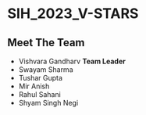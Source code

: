 # SIH_2023_V-STARS

## Meet The Team
- Vishvara Gandharv **Team Leader**
- Swayam Sharma
- Tushar Gupta
- Mir Anish
- Rahul Sahani
- Shyam Singh Negi
